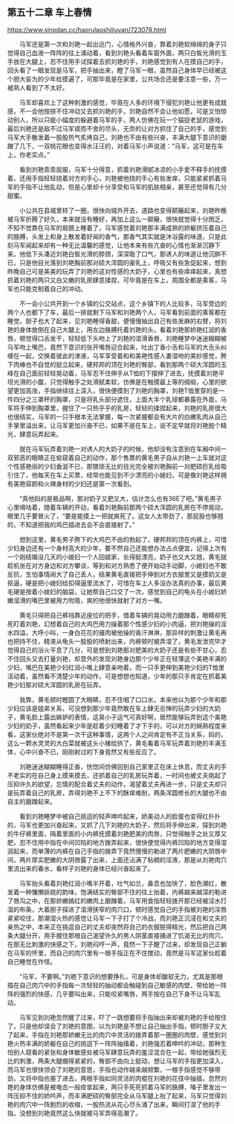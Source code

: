 ## 第五十二章 车上春情

https://www.sinodan.cc/haorulaoshiliuyan/723078.html

　　马军还是第一次和刘艳一起出远门，心情格外兴奋，靠着刘艳软绵绵的身子只觉得自己血液一阵阵的往上涌动着，看到刘艳头看着车窗外面，两只白皙光滑的玉手放在大腿上，忍不住用手试探着去抓刘艳的手，刘艳感觉到有人在摸自己的手，回头看了一眼发现是马军，把手抽出来，瞪了马军一眼，虽然自己身体早已经被这个胆大妄为的少年给摸遍了，可那毕竟是在家里，公共场合还是要注意一些，万一被熟人看到了不太好。

　　马军却喜欢上了这种刺激的感觉，毕竟在人多的环境下侵犯刘艳让他更有成就感，不一会他按捺不住冲动又去抓刘艳的手，刘艳自然不会让他如愿，可是又怕惊动别人，所以只能小幅度的躲避着马军的手，两人仿佛在玩一个猫捉老鼠的游戏，最后刘艳还是敌不过马军锲而不舍的尽头，无奈的让对方抓住了自己的手，感觉到马军大手散发着一股股热气炙烤自己，刘艳也不由有些兴奋，丰满大腿下意识的磨蹭了几下，一双桃花眼也变得水汪汪的，对着马军小声说道：“马军，这可是在车上，你老实点。”

　　看到刘艳乖乖屈服，马军十分得意，抓着刘艳滑腻冰凉的小手爱不释手的抚摸着，还用手指轻轻挠着对方的手心，刘艳被他挠的手心有些发痒，只能紧紧抓着马军的手指不让他乱动，但是心里却十分享受和马军的肌肤相亲，甚至还觉得有几分甜蜜。

　　小公共在县城里转了一圈，很快向城外开去，道路也变得颠簸起来，刘艳昨晚被马军折腾了好久，本来就没有睡好，再加上这么一颠簸，很快就觉得十分困乏，不知不觉靠在马军的肩膀上睡着了，马军感觉着刘艳那丰满成熟的娇躯挤压着自己的胳膊，头发上和身上散发着好闻的香气，那香气其实就是沐浴露的味道，只是此刻马军闻起来却有一种无比温馨的感觉，让他本来有些亢奋的心情也渐渐沉静下来，他低下头凑近刘艳白皙光滑的脖颈，深深吸了口气，那诱人的味道让他沉醉不已，只是他目光落到刘艳胸前那对硕大浑圆的豪乳上，呼吸又有些急促起来，想到昨晚自己可是美美的玩弄了刘艳的这对性感的大奶子，心里也有些痒痒起来，真想抓着刘艳的两只又白又嫩的乳房肆意揉捏，可毕竟是在车上，周围全都是乘客，马军也只能克制着自己的冲动。

　　不一会小公共开到一个乡镇的公交站点，这个乡镇下的人比较多，马军旁边的两个人也都下了车，最后一排就剩下马军和刘艳两个人，马军看到前面的乘客都在睡觉，胆子也大了起来，见刘艳睡得香甜，便慢慢抽出自己有些发麻的右臂，将刘艳的身体放倒在自己大腿上，用左边胳膊托着刘艳的头，看着刘艳那娇艳红润的香唇，顿觉得口舌发干，轻轻低下头吻上了刘艳的湿滑香唇，刘艳睡梦中迷迷糊糊被马军吻上嘴巴，竟然下意识的张开嘴唇迎合起来，吐出丁香小舌和马军的大舌头纠缠在一起，交换着彼此的津液，马军享受着和和美艳性感人妻湿吻的美妙感觉，胯下肉棒也不自觉的挺立起来，硬邦邦的顶在刘艳的臀部，看到那两个硕大浑圆的玉峰在自己面前轻轻晃动着，马军忍不住伸手从T恤的下摆伸了进去，抚摸着刘艳平坦光滑的小腹，只觉得触手之处滑腻柔软，仿佛是在触摸最上等的绸缎，心里的欲望更加高涨，手指继续往上深入，很快便摸到了刘艳的胸罩，刘艳T恤里穿的是一件四分之三罩杯的胸罩，只是将乳头部分遮住，上面大半个乳球都暴露在外面，马军将手伸到胸罩里，握住了一只热乎乎的乳房，轻轻的揉捏起来，刘艳的乳房很大也很结实，马军的一只手根本无法掌握，每一次紧握都会有大片的白嫩乳肉从自己手掌里溢出来，让马军更加兴奋不已，如果不是在车上，说不定早就将刘艳脱个精光，肆意玩弄起来。

　　就在马军玩弄着刘艳一对诱人的大奶子的时候，他却没有注意到在车厢中间一双邪恶的眼睛正在偷窥着自己的动作，那个售票的黄毛男子自从刘艳一上车就对这个性感艳丽的少妇垂涎不已，那猥琐无比的目光完全被刘艳胸前一对肥硕巨乳给吸引住了，他每天在车上买票，经常也能见到不少漂亮的小媳妇，可是像刘艳这样拥有美艳容颜和火辣身材的少妇还是第一次看到。

　　“真他妈的是极品啊，那对奶子又肥又大，估计怎么也有36E了吧。”黄毛男子心里嘀咕着，随着车辆的开动，看着刘艳胸前那两个硕大浑圆的乳房在不停晃动，眼里几乎要冒火了，“要是能摸上一把就爽死了。这女人太带劲了，那屁股也够翘的，不知道把我的鸡巴插进去会不会直接射了。”

　　想到这里，黄毛男子胯下的大鸡巴不由的勃起了，硬邦邦的顶在内裤上，可惜少妇身边还有一个身材高大的少年，要不然自己还能想办法占点便宜，记得上次有一个刚结婚没几天的小媳妇一个人回娘家，长得挺漂亮，奶子也又大又翘，黄毛就趁机坐在对方身边和对方攀谈，等到和对方熟悉了便开始动手动脚，小媳妇也不敢反抗，生怕事情闹大了自己丢人，结果黄毛直接把手伸到对方衣服里又是摸奶又是抠逼，硬是把小媳妇给扣得逼里流水了，可惜在车上人多没办法真的办事，最后黄毛硬是按着小媳妇的脑袋，让她帮自己口交了一次，感觉到自己的龟头在小媳妇娇嫩湿滑的嘴巴里被用力吮吸，爽的他很快就射了对方一嘴。

　　黄毛只得把自己裤裆靠近座位的把手，借着车辆的晃动用力磨蹭着，眼睛却死死盯着刘艳，幻想着自己的大鸡巴用力操着那个性感少妇的小肉逼，把刘艳操的淫水四溢，大呼小叫，一身白花花的骚肉被他操的香汗淋淋，那异样的刺激让黄毛再也把持不住，精液从龟头一股股的喷射出来，内裤顿时被弄湿了，黄毛发泄完毕才觉得自己的浴火平息了几分，可是想到刘艳那对肥美的大奶子还是有些不甘心，忍不住回头又去打量刘艳，却意外的发现刘艳身边那个少年正在轻薄这个美艳丰满的少妇，嘴巴在美艳少妇红润小嘴上肆意亲吻着，而一只手更伸到美艳少妇的T恤里活动着，虽然看不清楚少年的动作，可是想想也知道，少年的那只手肯定在抓着美艳少妇那对硕大浑圆的乳房在玩弄。

　　我靠，黄毛顿时瞪圆了大眼睛，忍不住咽了口口水，本来他以为那个少年和那少妇应该是姐弟关系，可没想到那少年竟然敢在车上肆无忌惮的玩弄少妇的大奶子，黄毛脸上露出嫉妒的表情，这臭小子运气可真好啊，居然能够玩弄到这个美艳少妇的奶子，虽然看起来少年是趁着少妇睡着了才下手的，可以对方的娴熟程度来看，这家伙绝对不是第一次干这种事情，这两个人之间肯定有不正当关系，妈的，这么一颗水灵灵的大白菜就被这头小猪给拱了，黄毛看着马军玩弄着刘艳的丰满玉体，心中兴奋不已，刚刚射过的下身竟然又有些反应了。

　　刘艳迷迷糊糊睡得正香，恍惚间仿佛回到自己家里正在床上休息，而丈夫的手不老实的在自己身上摸来摸去，还抓着自己的乳房玩弄着，一时间也被丈夫挑起了压抑许久的欲望，忘情的配合着丈夫的动作，渴望着丈夫再进一步，只是丈夫却只是玩弄着自己的乳房，弄得刘艳不上不下的酥痒难耐，两条浑圆修长的大腿也不由自主的磨蹭起来。

　　看到刘艳睡梦中被自己挑逗的轻声呻吟起来，娇美动人的脸蛋也变得红扑扑的，马军也更加兴奋起来，又抓了几下刘艳的大奶子，然后将手伸出来，探到刘艳的牛仔裤里面，隔着里面的小内裤抚摸着刘艳肥美的肉唇，只觉得触手之处又厚又肥，忍不住用中指在中间凹陷的地方拨弄起来，很快便觉得内裤凹陷的地方变得湿润起来，而单薄的内裤在自己手指的拨弄下竟然慢慢的勒进了两片肥嫩的大阴唇中间，两片厚实肥嫩的大阴唇露了出来，上面还沾满了粘稠的淫液，那是从刘艳肉穴里流出来的春水，看样子刘艳的身体已经兴奋起来了。

　　马军抬头看着刘艳红润小嘴半开着，吐气如兰，鼻息也加快了，脸色潮红，散发着一种慵懒妖娆的韵味，饱满结实的臀部不住的往上抬着，内裤越来越深的勒进了唇沟之中，在那娇嫩嫣红的嫩肉上磨蹭着，马军用食指轻轻拨开那已经被淫水打湿的布条，大着胆子探进了湿滑狭窄的肉穴口，顿时感觉自己的手指被刘艳的淫唇紧紧咬住，那潮湿火热的感觉让马军一下子打了个冷战，而刘艳正沉浸在和丈夫的亲热之中，本来正在挑逗自己的丈夫却突然将自己的衣服脱得精光，然后把自己两条大腿分开，用手握住那根自己渴望许久的男人阴茎直接捅进了饥渴无比的肉穴，在那无比刺激的快感之下，刘艳闷哼一声，竟然一下子醒了过来，却发现自己正躺在马军的怀里，而自己的肉穴里有一根手指正在不住搅动，竟然是马军这家伙趁着自己睡觉在作怪。

　　“马军，不要啊。”刘艳下意识的想要挣扎，可是身体却酸软无力，尤其是那根插在自己肉穴中的手指每一次轻轻的抽动都会触碰到自己敏感的肉壁，带给她一阵阵的强烈的快感，几乎要叫出来，只能咬紧嘴唇，两手按在自己下身不让马军乱动。

　　马军见到刘艳忽然醒了过来，吓了一跳想要将手指抽出来却被刘艳的手给按住了，只是他却误会了刘艳的意图，以为刘艳是不想让自己抽出手指，顿时胆子又大了起来，手指在刘艳那娇嫩无比的肉穴中灵活的拨弄着那一圈圈的肉壁，感觉到刘艳火热丰满的娇躯在自己的挑逗下一阵阵抽搐着，刘艳强忍着呻吟的冲动，那种生怕别人窥看的紧张和身体敏感处被马军肆意玩弄的羞涩混合在一起，带给她强烈无比的刺激，两条大腿绷得紧紧的，臀部不由向上挺动，想让马军的手指更加深入，而马军也很快领会了刘艳的意思，手指也动作越来越频繁，一根手指感觉不够带劲，又将中指也塞了进去，两根手指如同灵活的肉棍在刘艳的花径中抽插，忽然刘艳的身体仿佛是被电击一般痉挛起来，两只手死死抓着马军的胳膊，嗓子里发出一阵压抑不住的娇吟声，而丰满肥硕的臀部完全从马军腿上抬了起来，马军只觉得刘艳的肉穴中一阵剧烈的收缩，一股热流从花心尽头涌了出来，瞬间打湿了他的手指，没想到刘艳竟然这么快就被马军弄得高潮了。

